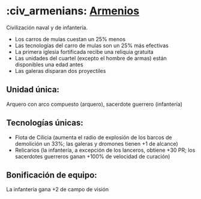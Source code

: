# :civ_armenians: [Armenios](https://aoe2techtree.net/?lng=mx#Armenians)
Civilización naval y de infantería.

- Los carros de mulas cuestan un 25% menos
- Las tecnologías del carro de mulas son un 25% más efectivas
- La primera iglesia fortificada recibe una reliquia gratuita
- Las unidades del cuartel (excepto el hombre de armas) están disponibles una edad antes
- Las galeras disparan dos proyectiles

## Unidad única:
Arquero con arco compuesto (arquero), sacerdote guerrero (infantería)

## Tecnologías únicas:
- Flota de Cilicia (aumenta el radio de explosión de los barcos de demolición un 33%; las galeras y dromones tienen +1 de alcance)
- Relicarios (la infantería, a excepción de los lanceros, obtiene +30 PR; los sacerdotes guerreros ganan +100% de velocidad de curación)

## Bonificación de equipo:
La infantería gana +2 de campo de visión